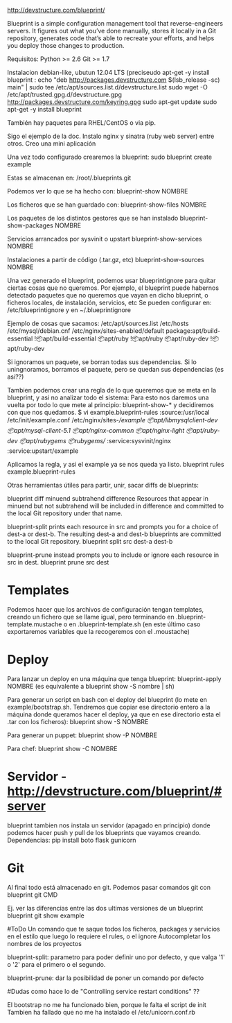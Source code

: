 http://devstructure.com/blueprint/

Blueprint is a simple configuration management tool that reverse-engineers servers. It figures out what you’ve done manually, stores it locally in a Git repository, generates code that’s able to recreate your efforts, and helps you deploy those changes to production.

Requisitos:
Python >= 2.6
Git >= 1.7

Instalacion debian-like, ubutun 12.04 LTS (preciseudo apt-get -y install blueprint
:
echo "deb http://packages.devstructure.com $(lsb_release -sc) main" | sudo tee /etc/apt/sources.list.d/devstructure.list
sudo wget -O /etc/apt/trusted.gpg.d/devstructure.gpg http://packages.devstructure.com/keyring.gpg
sudo apt-get update
sudo apt-get -y install blueprint

También hay paquetes para RHEL/CentOS o via pip.


Sigo el ejemplo de la doc.
Instalo nginx y sinatra (ruby web server) entre otros.
Creo una mini aplicación

Una vez todo configurado crearemos la blueprint:
sudo blueprint create example

Estas se almacenan en:
/root/.blueprints.git


Podemos ver lo que se ha hecho con:
blueprint-show NOMBRE

Los ficheros que se han guardado con:
blueprint-show-files NOMBRE

Los paquetes de los distintos gestores que se han instalado
blueprint-show-packages NOMBRE

Servicios arrancados por sysvinit o upstart
blueprint-show-services NOMBRE

Instalaciones a partir de código (.tar.gz, etc)
blueprint-show-sources NOMBRE


Una vez generado el blueprint, podemos usar blueprintignore para quitar ciertas cosas que no queremos.
Por ejemplo, el blueprint puede habernos detectado paquetes que no queremos que vayan en dicho blueprint, o ficheros locales, de instalación, servicios, etc
Se pueden configurar en:
/etc/blueprintignore
y en 
~/.blueprintignore

Ejemplo de cosas que sacamos:
/etc/apt/sources.list
/etc/hosts
/etc/mysql/debian.cnf
/etc/nginx/sites-enabled/default
package:apt/build-essential
!:package:apt/build-essential
:package:apt/ruby
!:package:apt/ruby
:package:apt/ruby-dev
!:package:apt/ruby-dev

Si ignoramos un paquete, se borran todas sus dependencias.
Si lo uningnoramos, borramos el paquete, pero se quedan sus dependencias (es asi??)


Tambien podemos crear una regla de lo que queremos que se meta en la blueprint, y asi no analizar todo el sistema:
Para esto nos daremos una vuelta por todo lo que mete al principio: blueprint-show-* y decidiremos con que nos quedamos.
$ vi example.blueprint-rules
:source:/usr/local
/etc/init/example.conf
/etc/nginx/sites-*/example
:package:apt/libmysqlclient-dev
:package:apt/mysql-client-5.1
:package:apt/nginx-common
:package:apt/nginx-light
:package:apt/ruby-dev
:package:apt/rubygems
:package:rubygems/*
:service:sysvinit/nginx
:service:upstart/example

Aplicamos la regla, y asi el example ya se nos queda ya listo.
blueprint rules example.blueprint-rules


Otras herramientas útiles para partir, unir, sacar diffs de blueprints:

blueprint diff minuend subtrahend difference
Resources that appear in minuend but not subtrahend will be included in difference and committed to the local Git repository under that name.

blueprint-split prints each resource in src and prompts you for a choice of dest-a or dest-b. The resulting dest-a and dest-b blueprints are committed to the local Git repository.
blueprint split src dest-a dest-b

blueprint-prune instead prompts you to include or ignore each resource in src in dest.
blueprint prune src dest


# Templates
Podemos hacer que los archivos de configuración tengan templates, creando un fichero que se llame igual, pero terminando en .blueprint-template.mustache o en .blueprint-template.sh (en este último caso exportaremos variables que la recogeremos con el .moustache)

# Deploy
Para lanzar un deploy en una máquina que tenga blueprint:
blueprint-apply NOMBRE  (es equivalente a blueprint show -S nombre | sh)

Para generar un script en bash con el deploy del blueprint (lo mete en example/bootstrap.sh. Tendremos que copiar ese directorio entero a la máquina donde queramos hacer el deploy, ya que en ese directorio esta el .tar con los ficheros):
blueprint show -S NOMBRE

Para generar un puppet:
blueprint show -P NOMBRE

Para chef:
blueprint show -C NOMBRE


# Servidor - http://devstructure.com/blueprint/#server
blueprint tambien nos instala un servidor (apagado en principio) donde podemos hacer push y pull de los blueprints que vayamos creando.
Dependencias:
pip install boto flask gunicorn

# Git
Al final todo está almacenado en git. Podemos pasar comandos git con
blueprint git CMD

Ej. ver las diferencias entre las dos ultimas versiones de un blueprint
blueprint git show example


#ToDo
Un comando que te saque todos los ficheros, packages y servicios en el estilo que luego lo requiere el rules, o el ignore
Autocompletar los nombres de los proyectos

blueprint-split: parametro para poder definir uno por defecto, y que valga '1' o '2' para el primero o el segundo.

blueprint-prune: dar la posibilidad de poner un comando por defecto


#Dudas
como hace lo de "Controlling service restart conditions" ??

El bootstrap no me ha funcionado bien, porque le falta el script de init
Tambien ha fallado que no me ha instalado el /etc/unicorn.conf.rb
